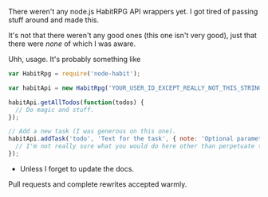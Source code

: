 There weren't any node.js HabitRPG API wrappers yet. I got tired of passing stuff around and made this.

It's not that there weren't any good ones (this one isn't very good), just that there were *none* of which I was aware.

Uhh, usage. It's probably something like

````javascript
var HabitRpg = require('node-habit');

var habitApi = new HabitRpg('YOUR_USER_ID_EXCEPT_REALLY_NOT_THIS_STRING', 'YOUR_API_TOKEN', 'API_URL'); // You don't really need to set API_URL unless you are testing locally, for example.

habitApi.getAllTodos(function(todos) {
  // Do magic and stuff.
});

// Add a new task (I was generous on this one).
habitApi.addTask('todo', 'Text for the task', { note: 'Optional parameter object' }, function() {
  // I'm not really sure what you would do here other than perpetuate the callback pyramid.
});
````

* Unless I forget to update the docs.

Pull requests and complete rewrites accepted warmly.
